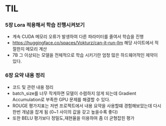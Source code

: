 # TIL

### 5장 Lora 적용해서 학습 진행시켜보기
- 계속 CUDA 메모리 오류가 발생하여 다른 파라미터를 줄여서 학습을 진행   
- https://huggingface.co/spaces/Vokturz/can-it-run-llm 해당 사이트에서 적절한지 메모리 계산 
- 7B 그 이상되는 모델을 전체적으로 학습 시키기란 엄청 많은 하드웨어적인 제약이 있다.

### 6장 요약 내용 정리
- 코드 및 관련 내용 정리
- batch_size를 너무 작게하면 모델이 수렴하지 않게 되는데 Gradient Accumulation로 부족한 GPU 문제를 해결할 수 있다.
- ROUGE 평가지표는 저번 프로젝트에서 내용 요약을 사용할떄 경험해보았는데 다시 한번 개념을 잡게 됨 (0~1 사이의 값을 갖고 높을수록 좋다)
- 또한 BELU 평가보다 정밀도,재현율을 이용하여 좀 더 균형잡힌 평가